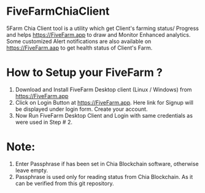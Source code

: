 # FiveFarmChiaClient
5Farm Chia Client tool is a utility which get Client's farming status/ Progress and helps https://FiveFarm.app to draw and Monitor Enhanced analytics.
Some customized Alert notifications are also available on https://FiveFarm.aap to get health status of Client's Farm.

# How to Setup your FiveFarm ?
1. Download and Install FiveFarm Desktop client (Linux / Windows) from https://FiveFarm.app
2. Click on Login Button at https://FiveFarm.app. Here link for Signup will be displayed under login form. Create your account.
3. Now Run FiveFarm Desktop Client and Login with same credentials as were used in Step # 2.

# Note: 
1. Enter Passphrase if has been set in Chia Blockchain software, otherwise leave empty.
2. Passphrase is used only for reading status from Chia Blockchain. As it can be verified from this git repository.
